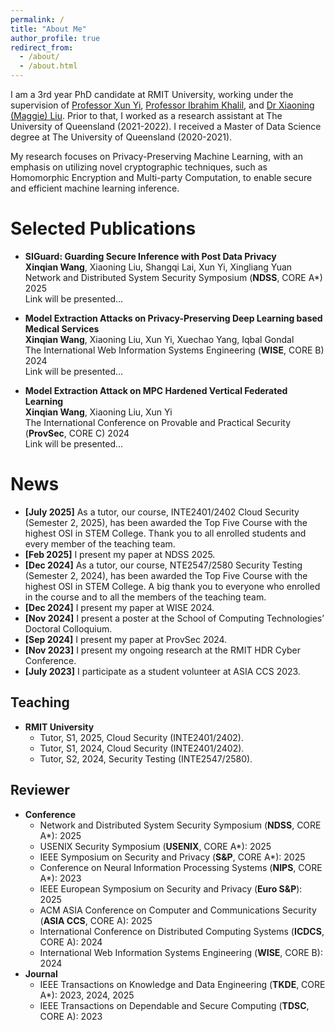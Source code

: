```yaml
---
permalink: /
title: "About Me"
author_profile: true
redirect_from: 
  - /about/
  - /about.html
---
```


I am a 3rd year PhD candidate at RMIT University, working under the supervision of [Professor Xun Yi](https://scholar.google.ca/citations?user=oDRazncAAAAJ&hl=en), [Professor Ibrahim Khalil](https://scholar.google.com/citations?user=0FxVbCIAAAAJ&hl=en), and [Dr Xiaoning (Maggie) Liu](https://maggichk.github.io/service.html). Prior to that, I worked as a research assistant at The University of Queensland (2021-2022). I received a Master of Data Science degree at The University of Queensland (2020-2021).

My research focuses on Privacy-Preserving Machine Learning, with an emphasis on utilizing novel cryptographic techniques, such as Homomorphic Encryption and Multi-party Computation, to enable secure and efficient machine learning inference.

Selected Publications
======
- **SIGuard: Guarding Secure Inference with Post Data Privacy**  
  **Xinqian Wang**, Xiaoning Liu, Shangqi Lai, Xun Yi, Xingliang Yuan  
  Network and Distributed System Security Symposium (**NDSS**, CORE A*) 2025  
  Link will be presented... <!-- 这是我之后paper的链接[Link to Paper](https://example.com/paper1) -->

- **Model Extraction Attacks on Privacy-Preserving Deep Learning based Medical Services**  
  **Xinqian Wang**, Xiaoning Liu, Xun Yi, Xuechao Yang, Iqbal Gondal  
  The International Web Information Systems Engineering (**WISE**, CORE B) 2024  
  Link will be presented... <!-- 这是我之后paper的链接[Link to Paper](https://example.com/paper1) -->

- **Model Extraction Attack on MPC Hardened Vertical Federated Learning**  
  **Xinqian Wang**, Xiaoning Liu, Xun Yi  
  The International Conference on Provable and Practical Security (**ProvSec**, CORE C) 2024  
  Link will be presented... <!-- 这是我之后paper的链接[Link to Paper](https://example.com/paper1) -->  

News
======
- **[July 2025]** As a tutor, our course, INTE2401/2402 Cloud Security (Semester 2, 2025), has been awarded the Top Five Course with the highest OSI in STEM College. Thank you to all enrolled students and every member of the teaching team.
- **[Feb 2025]** I present my paper at NDSS 2025.
- **[Dec 2024]** As a tutor, our course, NTE2547/2580 Security Testing (Semester 2, 2024), has been awarded the Top Five Course with the highest OSI in STEM College. A big thank you to everyone who enrolled in the course and to all the members of the teaching team.
- **[Dec 2024]** I present my paper at WISE 2024.
- **[Nov 2024]** I present a poster at the School of Computing Technologies’ Doctoral Colloquium.
- **[Sep 2024]** I present my paper at ProvSec 2024.
- **[Nov 2023]** I present my ongoing research at the RMIT HDR Cyber Conference.
- **[July 2023]** I participate as a student volunteer at ASIA CCS 2023.

Teaching
------
- **RMIT University**
  - Tutor, S1, 2025, Cloud Security (INTE2401/2402).
  - Tutor, S1, 2024, Cloud Security (INTE2401/2402).
  - Tutor, S2, 2024, Security Testing (INTE2547/2580).

Reviewer
------
- **Conference**
  - Network and Distributed System Security Symposium (**NDSS**, CORE A*): 2025
  - USENIX Security Symposium (**USENIX**, CORE A*): 2025
  - IEEE Symposium on Security and Privacy (**S&P**, CORE A*): 2025
  - Conference on Neural Information Processing Systems (**NIPS**, CORE A*): 2023
  - IEEE European Symposium on Security and Privacy (**Euro S&P**): 2025
  - ACM ASIA Conference on Computer and Communications Security (**ASIA CCS**, CORE A): 2025
  - International Conference on Distributed Computing Systems (**ICDCS**, CORE A): 2024
  - International Web Information Systems Engineering (**WISE**, CORE B): 2024
- **Journal**
  - IEEE Transactions on Knowledge and Data Engineering (**TKDE**, CORE A*): 2023, 2024, 2025
  - IEEE Transactions on Dependable and Secure Computing (**TDSC**, CORE A): 2023
